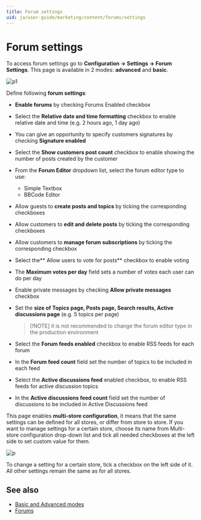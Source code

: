 ```yaml
---
title: Forum settings
uid: ja/user-guide/marketing/content/forums/settings
---
```


# Forum settings

To access forum settings go to **Configuration → Settings → Forum Settings**. This page is available in 2 modes: **advanced** and **basic**.

![p1](_static/settings/Setting-Forum1.png)

Define following **forum settings**:

- **Enable forums** by checking Forums Enabled checkbox
- Select the **Relative date and time formatting** checkbox to enable relative date and time (e.g. 2 hours ago, 1 day ago)
- You can give an opportunity to specify customers signatures by checking **Signature enabled**
- Select the **Show customers post count** checkbox to enable showing the number of posts created by the customer
- From the **Forum Editor** dropdown list, select the forum editor type to use: 
  - Simple Textbox
  - BBCode Editor
- Allow guests to **create posts and topics** by ticking the corresponding checkboxes
- Allow customers to **edit and delete posts** by ticking the corresponding checkboxes
- Allow customers to **manage forum subscriptions** by ticking the corresponding checkbox
- Select the** Allow users to vote for posts** checkbox to enable voting
- The **Maximum votes per day** field sets a number of votes each user can do per day
- Enable private messages by checking **Allow private messages** checkbox
- Set the **size of Topics page, Posts page, Search results, Active discussions page** (e.g. 5 topics per page)
  
  > [!NOTE] it is not recommended to change the forum editor type in the production environment

- Select the **Forum feeds enabled** checkbox to enable RSS feeds for each forum

- In the **Forum feed count** field set the number of topics to be included in each feed
- Select the **Active discussions feed** enabled checkbox, to enable RSS feeds for active discussion topics
- In the **Active discussions feed count** field set the number of discussions to be included in Active Discussions feed

This page enables **multi-store configuration**, it means that the same settings can be defined for all stores, or differ from store to store. If you want to manage settings for a certain store, choose its name from Multi-store configuration drop-down list and tick all needed checkboxes at the left side to set custom value for them.

![p](_static/settings/Setting-Forum1.png)

To change a setting for a certain store, tick a checkbox on the left side of it. All other settings remain the same as for all stores.

## See also

- [Basic and Advanced modes](xref:ja/user-guide/configuring/nopcommerce-interface)
- [Forums](xref:ja/user-guide/marketing/content/forums/index)